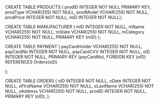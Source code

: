 CREATE TABLE PRODUCTS (
    prodID INTEGER NOT NULL PRIMARY KEY,
    prodType  VCHAR(255) NOT NULL,
    prodModel VCHAR(255) NOT NULL,
    prodPrice INTEGER NOT NULL,
    mID INTEGER NOT NULL);
    
CREATE TABLE MANUFACTURER (
    mID INTEGER NOT NULL,
    mName VCHAR(255) NOT NULL,
    mState VCHAR(255) NOT NULL,
    mCategory VCHAR(255) NOT NULL,
    PRIMARY KEY (mID)
);

CREATE TABLE PAYMENT (
    payCardHolder VCHAR(255) NOT NULL,
    payCardNo INTEGER NOT NULL,
    payCardCVV INTEGER NOT NULL,
    oID INTEGER NOT NULL,
    PRIMARY KEY (payCardNo),
    FOREIGN KEY (oID)
        REFERENCES Orders(oID)

);

CREATE TABLE ORDERS (
    oID INTEGER NOT NULL,
    oDate INTEGER NOT NULL,
    oFIrstName VCHAR(255) NOT NULL,
    oLastName VCHAR(255) NOT NULL,
    oAddress VCHAR(255) NOT NULL,
    prodID INTEGER NOT NULL,
    PRIMARY KEY (oID),
);
